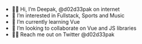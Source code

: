 - 👋🏼 Hi, I’m Deepak, @d02d33pak on internet
- 👀 I’m interested in Fullstack, Sports and Music
- 🌱 I’m currently learning Vue
- 👾 I’m looking to collaborate on Vue and JS libraries
- 🤙🏼 Reach me out on Twitter @d02d33pak

<!---
d02d33pak/d02d33pak is a ✨ special ✨ repository because its `README.md` (this file) appears on your GitHub profile.
You can click the Preview link to take a look at your changes.
--->
